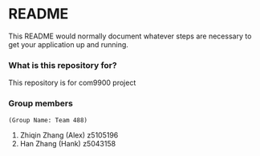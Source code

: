 # README #

This README would normally document whatever steps are necessary to get your application up and running.

### What is this repository for? ###

This repository is for com9900 project

### Group members ###
    (Group Name: Team 488)
 1. Zhiqin  Zhang (Alex)     z5105196		
 2. Han	    Zhang (Hank)     z5043158
